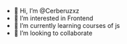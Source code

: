 - 👋 Hi, I’m @Cerberuzxz
- 👀 I’m interested in Frontend
- 🌱 I’m currently learning courses of js
- 💞️ I’m looking to collaborate

<!---
Cerberuzxz/Cerberuzxz is a ✨ special ✨ repository because its `README.md` (this file) appears on your GitHub profile.
You can click the Preview link to take a look at your changes.
--->

